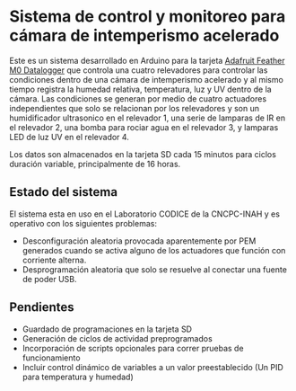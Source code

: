 # Sistema de control y monitoreo para cámara de intemperismo acelerado

Este es un sistema desarrollado en Arduino para la tarjeta [Adafruit Feather M0 Datalogger](https://www.adafruit.com/product/2796) que controla una cuatro relevadores para controlar las condiciones dentro de una cámara de intemperismo acelerado y al mismo tiempo registra la humedad relativa, temperatura, luz y UV dentro de la cámara. Las condiciones se generan por medio de cuatro actuadores independientes que solo se relacionan por los relevadores y son un humidificador ultrasonico en el relevador 1, una serie de lamparas de IR en el relevador 2, una bomba para rociar agua en el relevador 3, y lamparas LED de luz UV en el relevador 4.

Los datos son almacenados en la tarjeta SD cada 15 minutos para ciclos duración variable, principalmente de 16 horas.

## Estado del sistema

El sistema esta en uso en el Laboratorio CODICE de la CNCPC-INAH y es operativo con los siguientes problemas:
+ Desconfiguración aleatoria provocada aparentemente por PEM generados cuando se activa alguno de los actuadores que función con corriente alterna.
+ Desprogramación aleatoria que solo se resuelve al conectar una fuente de poder USB.

## Pendientes

+ Guardado de programaciones en la tarjeta SD
+ Generación de ciclos de actividad preprogramados
+ Incorporación de scripts opcionales para correr pruebas de funcionamiento
+ Incluir control dinámico de variables a un valor preestablecido (Un PID para temperatura y humedad)
